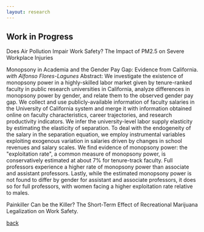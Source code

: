```yaml
---
layout: research
---
```


## Work in Progress

Does Air Pollution Impair Work Safety? The Impact of PM2.5 on Severe Workplace Injuries

Monopsony in Academia and the Gender Pay Gap: Evidence from California.   
*with Alfonso Flores-Lagunes*
Abstract: We investigate the existence of monopsony power in a highly-skilled labor market given by tenure-ranked faculty in public research universities in California, analyze differences in monopsony power by gender, and relate them to the observed gender pay gap. We collect and use publicly-available information of faculty salaries in the University of California system and merge it with information obtained online on faculty characteristics, career trajectories, and research productivity indicators. We infer the university-level labor supply elasticity by estimating the elasticity of separation. To deal with the endogeneity of the salary in the separation equation, we employ instrumental variables exploiting exogenous variation in salaries driven by changes in school revenues and salary scales. We find evidence of monopsony power: the "exploitation rate", a common measure of monopsony power, is conservatively estimated at about 7% for tenure-track faculty. Full professors experience a higher rate of monopsony power than associate and assistant professors. Lastly, while the estimated monopsony power is not found to differ by gender for assistant and associate professors, it does so for full professors, with women facing a higher exploitation rate relative to males.

Painkiller Can be the Killer? The Short-Term Effect of Recreational Marijuana Legalization on Work Safety.


[back](./)
